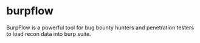 # burpflow
BurpFlow is a powerful tool for bug bounty hunters and penetration testers to load recon data into burp suite.
